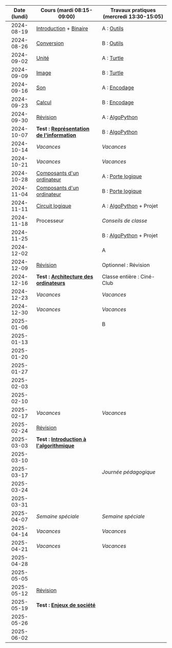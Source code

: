 | Date (lundi) | Cours (mardi 08:15-09:00)                                         | Travaux pratiques (mercredi 13:30-15:05)              |
| :----------: | ----------------------------------------------------------------- | ----------------------------------------------------- |
|  2024-08-19  | [Introduction](/docs/1m/intro) + [Binaire](/docs/1m/repr/binaire) | A : [Outils](/docs/1m/prog/outils)                    |
|  2024-08-26  | [Conversion](/docs/1m/repr/conversion)                            | B : [Outils](/docs/1m/prog/outils)                    |
|  2024-09-02  | [Unité](/docs/1m/repr/unite)                                      | A : [Turtle](/docs/1m/prog/turtle)                    |
|  2024-09-09  | [Image](/docs/1m/repr/image)                                      | B : [Turtle](/docs/1m/prog/turtle)                    |
|  2024-09-16  | [Son](/docs/1m/repr/son)                                          | A : [Encodage](/docs/1m/repr/encodage)                |
|  2024-09-23  | [Calcul](/docs/1m/repr/calcul)                                    | B : [Encodage](/docs/1m/repr/encodage)                |
|  2024-09-30  | [Révision](/docs/1m/repr/revision)                                | A : [AlgoPython](/docs/1m/prog/algopython-1)          |
|  2024-10-07  | **Test : [Représentation de l'information](/docs/1m/repr)**       | B : [AlgoPython](/docs/1m/prog/algopython-1)          |
|  2024-10-14  | _Vacances_                                                        | _Vacances_                                            |
|  2024-10-21  | _Vacances_                                                        | _Vacances_                                            |
|  2024-10-28  | [Composants d'un ordinateur](/docs/1m/arch/composants)            | A : [Porte logique](/docs/1m/arch/porte)              |
|  2024-11-04  | [Composants d'un ordinateur](/docs/1m/arch/composants)            | B : [Porte logique](/docs/1m/arch/porte)              |
|  2024-11-11  | [Circuit logique](/docs/1m/arch/circuit)                          | A : [AlgoPython](/docs/1m/prog/algopython-2) + Projet |
|  2024-11-18  | Processeur                                                        | _Conseils de classe_                                  |
|  2024-11-25  |                                                                   | B : [AlgoPython](/docs/1m/prog/algopython-2) + Projet |
|  2024-12-02  |                                                                   | A                                                     |
|  2024-12-09  | [Révision](/docs/1m/arch/revision)                                | Optionnel : Révision                                  |
|  2024-12-16  | **Test : [Architecture des ordinateurs](/docs/1m/arch)**          | Classe entière : Ciné-Club                            |
|  2024-12-23  | _Vacances_                                                        | _Vacances_                                            |
|  2024-12-30  | _Vacances_                                                        | _Vacances_                                            |
|  2025-01-06  |                                                                   | B                                                     |
|  2025-01-13  |                                                                   |                                                       |
|  2025-01-20  |                                                                   |                                                       |
|  2025-01-27  |                                                                   |                                                       |
|  2025-02-03  |                                                                   |                                                       |
|  2025-02-10  |                                                                   |                                                       |
|  2025-02-17  | _Vacances_                                                        | _Vacances_                                            |
|  2025-02-24  | [Révision](/docs/1m/algo/revision)                                |                                                       |
|  2025-03-03  | **Test : [Introduction à l'algorithmique](/docs/1m/algo)**        |                                                       |
|  2025-03-10  |                                                                   |                                                       |
|  2025-03-17  |                                                                   | _Journée pédagogique_                                 |
|  2025-03-24  |                                                                   |                                                       |
|  2025-03-31  |                                                                   |                                                       |
|  2025-04-07  | _Semaine spéciale_                                                | _Semaine spéciale_                                    |
|  2025-04-14  | _Vacances_                                                        | _Vacances_                                            |
|  2025-04-21  | _Vacances_                                                        | _Vacances_                                            |
|  2025-04-28  |                                                                   |                                                       |
|  2025-05-05  |                                                                   |                                                       |
|  2025-05-12  | [Révision](/docs/1m/enje/revision)                                |                                                       |
|  2025-05-19  | **Test : [Enjeux de société](/docs/1m/enje)**                     |                                                       |
|  2025-05-26  |                                                                   |                                                       |
|  2025-06-02  |                                                                   |                                                       |
